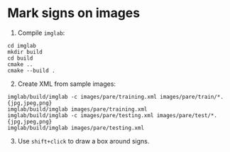 # Mark signs on images
1. Compile `imglab`:

```
cd imglab
mkdir build
cd build
cmake ..
cmake --build .
```

2. Create XML from sample images:

```
imglab/build/imglab -c images/pare/training.xml images/pare/train/*.{jpg,jpeg,png}
imglab/build/imglab images/pare/training.xml
imglab/build/imglab -c images/pare/testing.xml images/pare/test/*.{jpg,jpeg,png}
imglab/build/imglab images/pare/testing.xml
```

3. Use `shift+click` to draw a box around signs.

